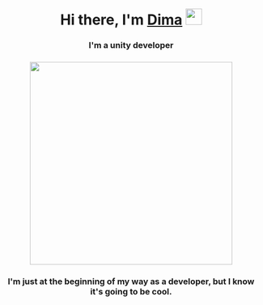 <h1 align="center">Hi there, I'm <a href="https://www.linkedin.com/in/dzmitryyesipovich/" target="_blank"> Dima</a> <img src="https://github.com/blackcater/blackcater/raw/main/images/Hi.gif" height="32"/></h1>
<h3 align="center"> I'm a unity developer</h3>
<h3 align="center"><img src="https://user-images.githubusercontent.com/89748954/162049447-5957bda5-3328-4fd1-bb57-1ede32bad355.png" width = "400px">
<h3 align="center"> I'm just at the beginning of my way as a developer, but I know it's going to be cool.
<!--
**zmicerskii/zmicerskii** is a ✨ _special_ ✨ repository because its `README.md` (this file) appears on your GitHub profile.
